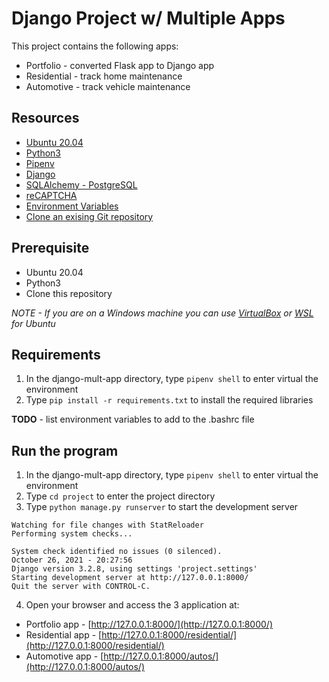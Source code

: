 # Django Project w/ Multiple Apps

This project contains the following apps:


* Portfolio - converted Flask app to Django app
* Residential - track home maintenance
* Automotive - track vehicle maintenance

## Resources

* [Ubuntu 20.04](https://releases.ubuntu.com/20.04/)
* [Python3](https://www.python.org/download/releases/3.0/)
* [Pipenv](https://pypi.org/project/pipenv/)
* [Django](https://www.djangoproject.com/)
* [SQLAlchemy - PostgreSQL](http://docs.sqlalchemy.org/en/latest/dialects/postgresql.html)
* [reCAPTCHA](https://www.google.com/recaptcha/about/)
* [Environment Variables](https://linuxize.com/post/how-to-set-and-list-environment-variables-in-linux/)
* [Clone an exising Git repository](https://git-scm.com/book/en/v2/Git-Basics-Getting-a-Git-Repository)

## Prerequisite
* Ubuntu 20.04
* Python3
* Clone this repository

*NOTE - If you are on a Windows machine you can use [VirtualBox](https://www.virtualbox.org/) or [WSL](https://docs.microsoft.com/en-us/windows/wsl/about) for Ubuntu*

## Requirements
1. In the django-mult-app directory, type `pipenv shell` to enter virtual the environment
2. Type `pip install -r requirements.txt` to install the required libraries

**TODO** - list environment variables to add to the .bashrc file


## Run the program
1. In the django-mult-app directory, type `pipenv shell` to enter virtual the environment
2. Type `cd project` to enter the project directory
3. Type `python manage.py runserver` to start the development server

```
Watching for file changes with StatReloader
Performing system checks...

System check identified no issues (0 silenced).
October 26, 2021 - 20:27:56
Django version 3.2.8, using settings 'project.settings'
Starting development server at http://127.0.0.1:8000/
Quit the server with CONTROL-C.
```
4. Open your browser and access the 3 application at:
  * Portfolio app - [http://127.0.0.1:8000/](http://127.0.0.1:8000/)
  * Residential app -  [http://127.0.0.1:8000/residential/](http://127.0.0.1:8000/residential/)
  * Automotive app - [http://127.0.0.1:8000/autos/](http://127.0.0.1:8000/autos/)
